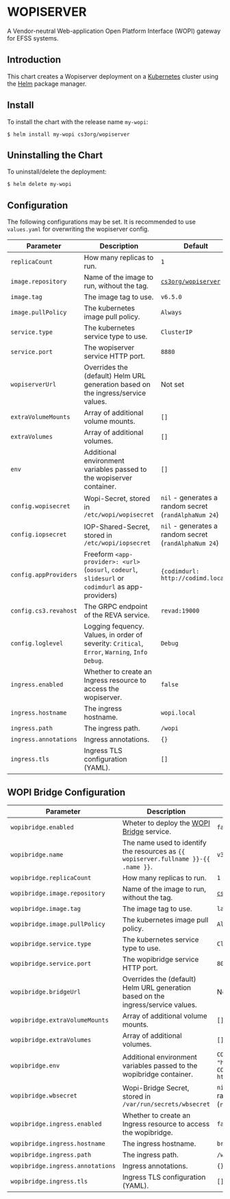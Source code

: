 # WOPISERVER

A Vendor-neutral Web-application Open Platform Interface (WOPI) gateway for EFSS systems.

## Introduction

This chart creates a Wopiserver deployment on a [Kubernetes](http://kubernetes.io) cluster using the [Helm](https://helm.sh) package manager.

## Install

To install the chart with the release name `my-wopi`:

```console
$ helm install my-wopi cs3org/wopiserver
```

## Uninstalling the Chart

To uninstall/delete the deployment:

```console
$ helm delete my-wopi
```

## Configuration

The following configurations may be set. It is recommended to use `values.yaml` for overwriting the wopiserver config.

| Parameter                                         | Description                                                                                         | Default                                                                                                                 |
| ------------------------------------------------- | --------------------------------------------------------------------------------------------------- | ----------------------------------------------------------------------------------------------------------------------- |
| `replicaCount`                                    | How many replicas to run.                                                                           | `1`                                                                                                                     |
| `image.repository`                                | Name of the image to run, without the tag.                                                          | [`cs3org/wopiserver`](https://hub.docker.com/r/cs3org/wopiserver)                                                       |
| `image.tag`                                       | The image tag to use.                                                                               | `v6.5.0`                                                                                                                |
| `image.pullPolicy`                                | The kubernetes image pull policy.                                                                   | `Always`                                                                                                                |
| `service.type`                                    | The kubernetes service type to use.                                                                 | `ClusterIP`                                                                                                             |
| `service.port`                                    | The wopiserver service HTTP port.                                                                   | `8880`                                                                                                                  |
| `wopiserverUrl`                                   | Overrides the (default) Helm URL generation based on the ingress/service values.                    | Not set                                                                                                                 |
| `extraVolumeMounts`                               | Array of additional volume mounts.                                                                  | `[]`                                                                                                                    |
| `extraVolumes`                                    | Array of additional volumes.                                                                        | `[]`                                                                                                                    |
| `env`                                             | Additional environment variables passed to the wopiserver container.                                | `[]`                                                                                                                    |
| `config.wopisecret`                               | Wopi-Secret, stored in `/etc/wopi/wopisecret`                                                       | `nil` - generates a random secret (`randAlphaNum 24`)                                                                   |
| `config.iopsecret`                                | IOP-Shared-Secret, stored in `/etc/wopi/iopsecret`                                                  | `nil` - generates a random secret (`randAlphaNum 24`)                                                                   |
| `config.appProviders`                             | Freeform `<app-provider>: <url>` (`oosurl`, `codeurl`, `slidesurl` or `codimdurl` as app-providers) | `{codimdurl: http://codimd.local}`                                                                                      |
| `config.cs3.revahost`                             | The GRPC endpoint of the REVA service.                                                              | `revad:19000`                                                                                                           |
| `config.loglevel`                                 | Logging fequency. Values, in order of severity: `Critical`, `Error`, `Warning`, `Info` `Debug`.     | `Debug`                                                                                                                 |
| `ingress.enabled`                                 | Whether to create an Ingress resource to access the wopiserver.                                     | `false`                                                                                                                 |
| `ingress.hostname`                                | The ingress hostname.                                                                               | `wopi.local`                                                                                                            |
| `ingress.path`                                    | The ingress path.                                                                                   | `/wopi`                                                                                                                 |
| `ingress.annotations`                             | Ingress annotations.                                                                                | `{}`                                                                                                                    |
| `ingress.tls`                                     | Ingress TLS configuration (YAML).                                                                   | `[]`                                                                                                                    |

## WOPI Bridge Configuration

| Parameter                                         | Description                                                                                         | Default                                                                                                                 |
| ------------------------------------------------- | --------------------------------------------------------------------------------------------------- | ----------------------------------------------------------------------------------------------------------------------- |
| `wopibridge.enabled`                              | Wheter to deploy the [WOPI Bridge](https://github.com/cs3org/wopibridge) service.                   | `false`                                                                                                                 |
| `wopibridge.name`                                 | The name used to identify the resources as `{{ wopiserver.fullname }}-{{ .name }}`.                 | `v3.2.0`                                                                                                                |
| `wopibridge.replicaCount`                         | How many replicas to run.                                                                           | `1`                                                                                                                     |
| `wopibridge.image.repository`                     | Name of the image to run, without the tag.                                                          | [`cs3org/wopibridge`](https://hub.docker.com/r/cs3org/wopibridge)                                                       |
| `wopibridge.image.tag`                            | The image tag to use.                                                                               | `latest`                                                                                                                |
| `wopibridge.image.pullPolicy`                     | The kubernetes image pull policy.                                                                   | `Always`                                                                                                                |
| `wopibridge.service.type`                         | The kubernetes service type to use.                                                                 | `ClusterIP`                                                                                                             |
| `wopibridge.service.port`                         | The wopibridge service HTTP port.                                                                   | `8000`                                                                                                                  |
| `wopibridge.bridgeUrl`                            | Overrides the (default) Helm URL generation based on the ingress/service values.                    | Not set                                                                                                                 |
| `wopibridge.extraVolumeMounts`                    | Array of additional volume mounts.                                                                  | `[]`                                                                                                                    |
| `wopibridge.extraVolumes`                         | Array of additional volumes.                                                                        | `[]`                                                                                                                    |
| `wopibridge.env`                                  | Additional environment variables passed to the wopibridge container.                                | `CODIMD_INT_URL: "http://codimd"` and `CODIMD_EXT_URL: https://codimd.local/`                                           |
| `wopibridge.wbsecret`                             | Wopi-Bridge Secret, stored in `/var/run/secrets/wbsecret`                                           | `nil` - generates a random secret (`randAlphaNum 24`)                                                                   |
| `wopibridge.ingress.enabled`                      | Whether to create an Ingress resource to access the wopibridge.                                     | `false`                                                                                                                 |
| `wopibridge.ingress.hostname`                     | The ingress hostname.                                                                               | `bridge.local`                                                                                                          |
| `wopibridge.ingress.path`                         | The ingress path.                                                                                   | `/wopibridge`                                                                                                           |
| `wopibridge.ingress.annotations`                  | Ingress annotations.                                                                                | `{}`                                                                                                                    |
| `wopibridge.ingress.tls`                          | Ingress TLS configuration (YAML).                                                                   | `[]`                                                                                                                    |
